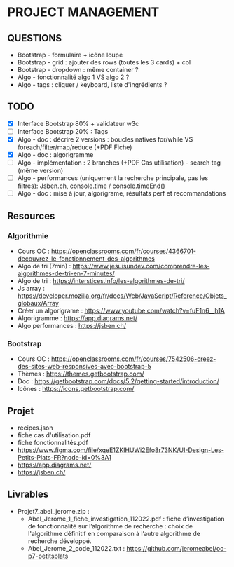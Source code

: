 # PROJECT MANAGEMENT

## QUESTIONS
- Bootstrap - formulaire + icône loupe
- Bootstrap - grid : ajouter des rows (toutes les 3 cards) + col 
- Bootstrap - dropdown : même container ?
- Algo - fonctionnalité algo 1 VS algo 2 ?
- Algo - tags : cliquer / keyboard, liste d'ingrédients ?


## TODO
- [x] Interface Bootstrap 80% + validateur w3c
- [ ] Interface Bootstrap 20% : Tags
- [x] Algo - doc : décrire 2 versions : boucles natives for/while VS foreach/filter/map/reduce (+PDF Fiche)
- [x] Algo - doc : algorigramme
- [ ] Algo - implémentation : 2 branches (+PDF Cas utilisation) - search tag (même version)
- [ ] Algo - performances (uniquement la recherche principale, pas les filtres): Jsben.ch, console.time / console.timeEnd()
- [ ] Algo - doc : mise à jour, algorigrame, résultats perf et recommandations

## Resources

### Algorithmie
- Cours OC : https://openclassrooms.com/fr/courses/4366701-decouvrez-le-fonctionnement-des-algorithmes
- Algo de tri (7min) : https://www.jesuisundev.com/comprendre-les-algorithmes-de-tri-en-7-minutes/
- Algo de tri : https://interstices.info/les-algorithmes-de-tri/
- Js array : https://developer.mozilla.org/fr/docs/Web/JavaScript/Reference/Objets_globaux/Array
- Créer un algorigrame : https://www.youtube.com/watch?v=fuF1n6__h1A
- Algorigramme : https://app.diagrams.net/
- Algo performances : https://jsben.ch/

### Bootstrap
- Cours OC : https://openclassrooms.com/fr/courses/7542506-creez-des-sites-web-responsives-avec-bootstrap-5
- Thèmes : https://themes.getbootstrap.com/
- Doc : https://getbootstrap.com/docs/5.2/getting-started/introduction/
- Icônes : https://icons.getbootstrap.com/

## Projet
- recipes.json
- fiche cas d'utilisation.pdf
- fiche fonctionnalités.pdf
- https://www.figma.com/file/xqeE1ZKlHUWi2Efo8r73NK/UI-Design-Les-Petits-Plats-FR?node-id=0%3A1
- https://app.diagrams.net/
- https://jsben.ch/

 ## Livrables
- Projet7_abel_jerome.zip :
    - Abel_Jerome_1_fiche_investigation_112022.pdf : fiche d’investigation de fonctionnalité sur l’algorithme de recherche : choix de l'algorithme définitif en comparaison à l’autre algorithme de recherche développé.
    - Abel_Jerome_2_code_112022.txt : https://github.com/jeromeabel/oc-p7-petitsplats